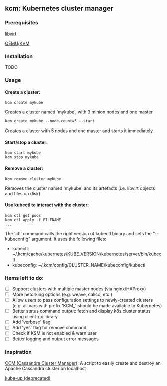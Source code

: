 ## kcm: Kubernetes cluster manager

### Prerequisites

[libvirt](https://libvirt.org)

[QEMU](http://www.qemu.org)/[KVM](https://www.linux-kvm.org/page/Main_Page)

### Installation

TODO

### Usage

#### Create a cluster:
```
kcm create mykube
```
Creates a cluster named 'mykube', with 3 minion nodes and one master

```
kcm create mykube --node-count=5 --start
```
Creates a cluster with 5 nodes and one master and starts it immediately

#### Start/stop a cluster:
```
kcm start mykube
kcm stop mykube
```

#### Remove a cluster:
```
kcm remove cluster mykube
```
Removes the cluster named 'mykube' and its artefacts (i.e. libvirt objects and files on disk)

#### Use kubectl to interact with the cluster:
```
kcm ctl get pods
kcm ctl apply -f FILENAME
...
```
The 'ctl' command calls the right version of kubectl binary and sets the "--kubeconfig" argument. It uses the following files:
* kubectl: ~/.kcm/cache/kubernetes/KUBE_VERSION/kubernetes/server/bin/kubectl 
* kubeconfig: ~/.kcm/config/CLUSTER_NAME/kubeconfig/kubectl

### Items left to do:

- [ ] Support clusters with multiple master nodes (via nginx/HAProxy)
- [ ] More netorking options (e.g. weave, calico, etc.)
- [ ] Allow users to pass configuration settings to newly-created clusters (e.g. all vars with prefix 'KCM_' should be made available to Kubernetes)
- [ ] Better status command output: fetch and display k8s cluster status using client-go library
- [ ] Add 'verbose' flag
- [ ] Add 'yes' flag for remove command
- [ ] Check if KSM is not enabled & warn user
- [ ] Better logging and output error messages

### Inspiration

[CCM (Cassandra Cluster Manager)](https://github.com/pcmanus/ccm): A script to easily create and destroy an Apache Cassandra cluster on localhost

[kube-up (deprecated)](https://github.com/kubernetes/kubernetes/tree/master/cluster)
